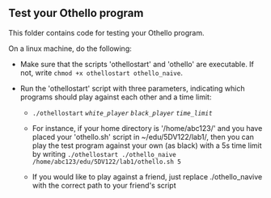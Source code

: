 Test your Othello program
--------------------------
This folder contains code for testing your Othello program. 

On a linux machine, do the following:
- Make sure that the scripts 'othellostart' and 'othello' are executable. If not, write `chmod +x othellostart othello_naive`.

- Run the 'othellostart' script with three parameters, indicating which programs should play against each other and a time limit:
  - `./othellostart` *`white_player`* *`black_player`* *`time_limit`*
  
  - For instance, if your home directory is '/home/abc123/' and you have placed your 'othello.sh' script in ~/edu/5DV122/lab1/, then you can play the test program against your own (as black) with a 5s time limit by writing `./othellostart ./othello_naive /home/abc123/edu/5DV122/lab1/othello.sh 5`

  - If you would like to play against a friend, just replace ./othello_navive with the correct path to your friend's script
